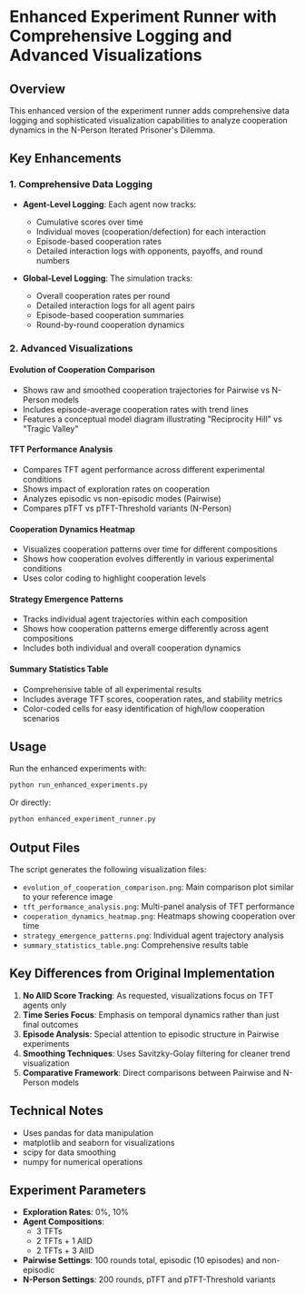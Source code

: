 # Enhanced Experiment Runner with Comprehensive Logging and Advanced Visualizations

## Overview
This enhanced version of the experiment runner adds comprehensive data logging and sophisticated visualization capabilities to analyze cooperation dynamics in the N-Person Iterated Prisoner's Dilemma.

## Key Enhancements

### 1. Comprehensive Data Logging
- **Agent-Level Logging**: Each agent now tracks:
  - Cumulative scores over time
  - Individual moves (cooperation/defection) for each interaction
  - Episode-based cooperation rates
  - Detailed interaction logs with opponents, payoffs, and round numbers

- **Global-Level Logging**: The simulation tracks:
  - Overall cooperation rates per round
  - Detailed interaction logs for all agent pairs
  - Episode-based cooperation summaries
  - Round-by-round cooperation dynamics

### 2. Advanced Visualizations

#### Evolution of Cooperation Comparison
- Shows raw and smoothed cooperation trajectories for Pairwise vs N-Person models
- Includes episode-average cooperation rates with trend lines
- Features a conceptual model diagram illustrating "Reciprocity Hill" vs "Tragic Valley"

#### TFT Performance Analysis
- Compares TFT agent performance across different experimental conditions
- Shows impact of exploration rates on cooperation
- Analyzes episodic vs non-episodic modes (Pairwise)
- Compares pTFT vs pTFT-Threshold variants (N-Person)

#### Cooperation Dynamics Heatmap
- Visualizes cooperation patterns over time for different compositions
- Shows how cooperation evolves differently in various experimental conditions
- Uses color coding to highlight cooperation levels

#### Strategy Emergence Patterns
- Tracks individual agent trajectories within each composition
- Shows how cooperation patterns emerge differently across agent compositions
- Includes both individual and overall cooperation dynamics

#### Summary Statistics Table
- Comprehensive table of all experimental results
- Includes average TFT scores, cooperation rates, and stability metrics
- Color-coded cells for easy identification of high/low cooperation scenarios

## Usage

Run the enhanced experiments with:
```bash
python run_enhanced_experiments.py
```

Or directly:
```bash
python enhanced_experiment_runner.py
```

## Output Files
The script generates the following visualization files:
- `evolution_of_cooperation_comparison.png`: Main comparison plot similar to your reference image
- `tft_performance_analysis.png`: Multi-panel analysis of TFT performance
- `cooperation_dynamics_heatmap.png`: Heatmaps showing cooperation over time
- `strategy_emergence_patterns.png`: Individual agent trajectory analysis
- `summary_statistics_table.png`: Comprehensive results table

## Key Differences from Original Implementation

1. **No AllD Score Tracking**: As requested, visualizations focus on TFT agents only
2. **Time Series Focus**: Emphasis on temporal dynamics rather than just final outcomes
3. **Episode Analysis**: Special attention to episodic structure in Pairwise experiments
4. **Smoothing Techniques**: Uses Savitzky-Golay filtering for cleaner trend visualization
5. **Comparative Framework**: Direct comparisons between Pairwise and N-Person models

## Technical Notes

- Uses pandas for data manipulation
- matplotlib and seaborn for visualizations
- scipy for data smoothing
- numpy for numerical operations

## Experiment Parameters

- **Exploration Rates**: 0%, 10%
- **Agent Compositions**: 
  - 3 TFTs
  - 2 TFTs + 1 AllD
  - 2 TFTs + 3 AllD
- **Pairwise Settings**: 100 rounds total, episodic (10 episodes) and non-episodic
- **N-Person Settings**: 200 rounds, pTFT and pTFT-Threshold variants
